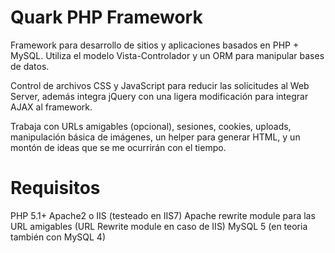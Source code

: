 Quark PHP Framework
==========

Framework para desarrollo de sitios y aplicaciones basados en PHP + MySQL.
Utiliza el modelo Vista-Controlador y un ORM para manipular bases de datos.

Control de archivos CSS y JavaScript para reducir las solicitudes al Web Server, además integra jQuery con una ligera modificación para integrar AJAX al framework.

Trabaja con URLs amigables (opcional), sesiones, cookies, uploads, manipulación básica de imágenes, un helper para generar HTML, y un montón de ideas que se me ocurrirán con el tiempo.

Requisitos
==========
PHP 5.1+
Apache2 o IIS (testeado en IIS7)
Apache rewrite module para las URL amigables (URL Rewrite module en caso de IIS)
MySQL 5 (en teoria también con MySQL 4)